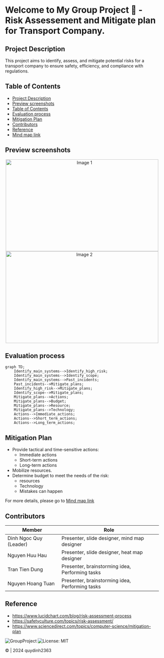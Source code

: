 # Welcome to My Group Project 👋 - Risk Assessement and Mitigate plan for Transport Company.

## Project Description
This project aims to identify, assess, and mitigate potential risks for a transport company to ensure safety, efficiency, and compliance with regulations.

## Table of Contents
- [Project Description](#project-description)
- [Preview screenshots](#preview-screenshots)
- [Table of Contents](#table-of-contents)
- [Evaluation process](#evaluation-process)
- [Mitigation Plan](#mitigation-plan)
- [Contributors](#contributors)
- [Reference](#reference)
- <a href="https://mm.tt/app/map/3353712700?t=0tkkqx3GAU">Mind map link</a>

## Preview screenshots
<p align="center">
  <img src="https://github.com/quydinh2363/risk_assessment_and_mitigate_plan_for_transport_company/blob/main/HEATMAP%20OVERVIEW.png" alt="Image 1" width="500" height="300" />
  <img src="https://github.com/quydinh2363/risk_assessment_and_mitigate_plan_for_transport_company/blob/main/MINDMAP%20OVERVIEW.png" alt="Image 2" width="500" height="300" />
</p>

## Evaluation process 
```mermaid
graph TD;
    Identify_main_systems-->Identify_high_risk;
    Identify_main_systems-->Identify_scope;
    Identify_main_systems-->Past_incidents;
    Past_incidents-->Mitigate_plans;
    Identify_high_risk-->Mitigate_plans;
    Identify_scope-->Mitigate_plans;
    Mitigate_plans-->Actions;
    Mitigate_plans-->Budget;
    Mitigate_plans-->Resource;
    Mitigate_plans-->Technology;
    Actions-->Immediate_actions;
    Actions-->Short_term_actions;
    Actions-->Long_term_actions;

```
## Mitigation Plan
- Provide tactical and time-sensitive actions:
  + Immediate actions
  + Short-term actions
  + Long-term actions
- Mobilize resources.
- Determine budget to meet the needs of the risk:
  + resources
  + Technology
  + Mistakes can happen

For more details, please go to <a href="https://mm.tt/app/map/3353712700?t=0tkkqx3GAU">Mind map link</a>
  
## Contributors
| Member                  |Role                                |
|-------------------------|------------------------------------|
| Dinh Ngoc Quy (Leader) | Presenter, slide designer, mind map designer |
| Nguyen Huu Hau | Presenter, slide designer, heat map designer |
| Tran Tien Dung | Presenter, brainstorming idea, Performing tasks |
| Nguyen Hoang Tuan | Presenter, brainstorming idea, Performing tasks |

## Reference
- https://www.lucidchart.com/blog/risk-assessment-process
- https://safetyculture.com/topics/risk-assessment/
- https://www.sciencedirect.com/topics/computer-science/mitigation-plan

![GroupProject](https://img.shields.io/badge/version-1.0-blue.svg)
![License: MIT](https://img.shields.io/badge/License-MIT-yellow.svg)

© | 2024 quydinh2363
  








